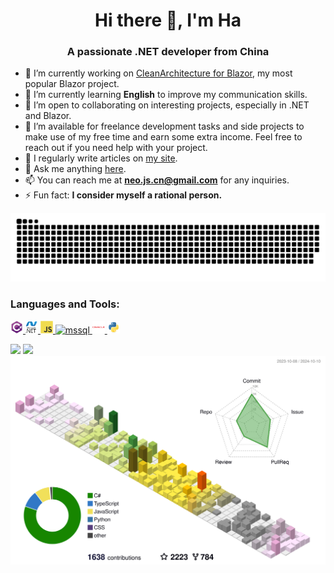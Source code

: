 
<h1 align="center">Hi there 👋, I'm Ha</h1>
<h3 align="center">A passionate .NET developer from China</h3>

- 🔭 I’m currently working on [CleanArchitecture for Blazor](https://github.com/neozhu/CleanArchitectureWithBlazorServer), my most popular Blazor project.
- 🌱 I’m currently learning **English** to improve my communication skills.
- 👯 I’m open to collaborating on interesting projects, especially in .NET and Blazor.
- 🤝 I’m available for freelance development tasks and side projects to make use of my free time and earn some extra income. Feel free to reach out if you need help with your project.
- 📝 I regularly write articles on [my site](https://www.blazorserver.com).
- 💬 Ask me anything [here](https://github.com/neozhu/neozhu/issues).
- 📫 You can reach me at **neo.js.cn@gmail.com** for any inquiries.
- ⚡ Fun fact: **I consider myself a rational person.**



<picture>
  <source
    media="(prefers-color-scheme: dark)"
    srcset="https://raw.githubusercontent.com/neozhu/neozhu/output/github-contribution-grid-snake-dark.svg"
  />
  <source
    media="(prefers-color-scheme: light)"
    srcset="https://raw.githubusercontent.com/neozhu/neozhu/output/github-contribution-grid-snake.svg"
  />
  <img
    alt="github contribution grid snake animation"
    src="https://raw.githubusercontent.com/neozhu/neozhu/output/github-contribution-grid-snake.svg"
  />
</picture>



<h3 align="left">Languages and Tools:</h3>

<a href="https://www.w3schools.com/cs/" target="_blank"> <img src="https://raw.githubusercontent.com/devicons/devicon/master/icons/csharp/csharp-original.svg" alt="csharp" width="20" height="20"/> </a> 
<a href="https://dotnet.microsoft.com/" target="_blank"> <img src="https://raw.githubusercontent.com/devicons/devicon/master/icons/dot-net/dot-net-original-wordmark.svg" alt="dotnet" width="20" height="20"/> </a>
 <a href="https://developer.mozilla.org/en-US/docs/Web/JavaScript" target="_blank"> <img src="https://raw.githubusercontent.com/devicons/devicon/master/icons/javascript/javascript-original.svg" alt="javascript" width="20" height="20"/> </a> <a href="https://www.microsoft.com/en-us/sql-server" target="_blank"> <img src="https://www.svgrepo.com/show/303229/microsoft-sql-server-logo.svg" alt="mssql" width="20" height="20"/> </a> 
  <a href="https://www.oracle.com/" target="_blank"> <img src="https://raw.githubusercontent.com/devicons/devicon/master/icons/oracle/oracle-original.svg" alt="oracle" width="20" height="20"/> </a> <a href="https://www.python.org" target="_blank"> <img src="https://raw.githubusercontent.com/devicons/devicon/master/icons/python/python-original.svg" alt="python" width="20" height="20"/> </a> </p>

 
<picture>
  <source
    srcset="https://github-readme-stats.vercel.app/api?username=neozhu&show_icons=true&theme=dark"
    media="(prefers-color-scheme: dark)"
  />
  <source
    srcset="https://github-readme-stats.vercel.app/api?username=neozhu&show_icons=true"
    media="(prefers-color-scheme: light), (prefers-color-scheme: no-preference)"
  />
  <img src="https://github-readme-stats.vercel.app/api?username=neozhu&show_icons=true" />
</picture>

<picture>
  <source
    srcset="https://streak-stats.demolab.com/?user=neozhu&theme=dark"
    media="(prefers-color-scheme: dark)"
  />
  <source
    srcset="https://streak-stats.demolab.com/?user=neozhu"
    media="(prefers-color-scheme: light), (prefers-color-scheme: no-preference)"
  />
  <img src="https://streak-stats.demolab.com/?user=neozhu" />
</picture>

 <picture>
  <source
    media="(prefers-color-scheme: dark)"
    srcset="https://raw.githubusercontent.com/neozhu/neozhu/output3d/profile-night-rainbow.svg"
  />
  <source
    media="(prefers-color-scheme: light)"
    srcset="https://raw.githubusercontent.com/neozhu/neozhu/output3d/profile-season-animate.svg"
  />
  <img
    alt="github contribution grid snake animation"
    src="https://raw.githubusercontent.com/neozhu/neozhu/output3d/profile-south-season-animate.svg"
  />
</picture>

